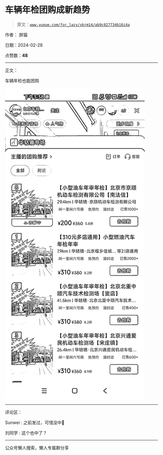 # 车辆年检团购成新趋势

> 原文：[`www.yuque.com/for_lazy/xkrm14/ab9c027734b16i4a`](https://www.yuque.com/for_lazy/xkrm14/ab9c027734b16i4a)

作者： 胖猫

日期：2024-02-28

点赞数：**48**

* * *

正文：

车辆年检也能团购

![](img/49558928b616c4ae9500f650f4d17021.png)

* * *

评论区：

Sunwei : 之前发过，可惜没中🤷

刘同学 : 这个也中了？

* * *

公众号懒人搜索，懒人专属群分享